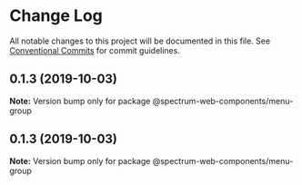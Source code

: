 # Change Log

All notable changes to this project will be documented in this file.
See [Conventional Commits](https://conventionalcommits.org) for commit guidelines.

## 0.1.3 (2019-10-03)

**Note:** Version bump only for package @spectrum-web-components/menu-group

## 0.1.3 (2019-10-03)

**Note:** Version bump only for package @spectrum-web-components/menu-group
